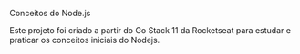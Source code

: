 Conceitos do Node.js

Este projeto foi criado a partir do Go Stack 11 da Rocketseat para estudar e
praticar os conceitos iniciais do Nodejs.